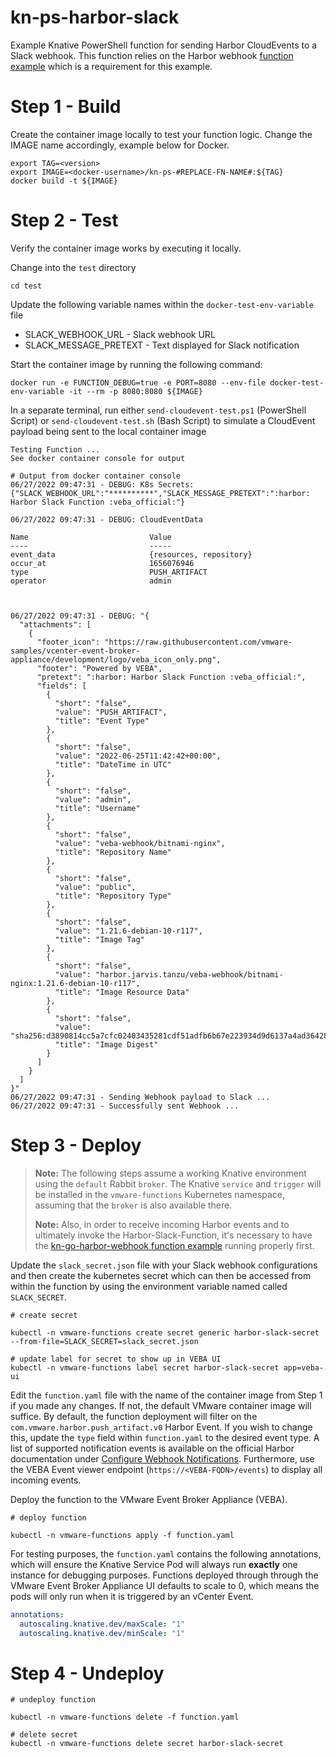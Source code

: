 # kn-ps-harbor-slack

Example Knative PowerShell function for sending Harbor CloudEvents to a Slack webhook. This function relies on the Harbor webhook [function example](https://github.com/vmware-samples/vcenter-event-broker-appliance/tree/development/examples/knative/go/kn-go-harbor-webhook) which is a requirement for this example.

# Step 1 - Build

Create the container image locally to test your function logic. Change the IMAGE name accordingly, example below for Docker.

```console
export TAG=<version>
export IMAGE=<docker-username>/kn-ps-#REPLACE-FN-NAME#:${TAG}
docker build -t ${IMAGE}
```

# Step 2 - Test

Verify the container image works by executing it locally.

Change into the `test` directory

```console
cd test
```

Update the following variable names within the `docker-test-env-variable` file

* SLACK_WEBHOOK_URL - Slack webhook URL
* SLACK_MESSAGE_PRETEXT - Text displayed for Slack notification

Start the container image by running the following command:

```console
docker run -e FUNCTION_DEBUG=true -e PORT=8080 --env-file docker-test-env-variable -it --rm -p 8080:8080 ${IMAGE}
```

In a separate terminal, run either `send-cloudevent-test.ps1` (PowerShell Script) or `send-cloudevent-test.sh` (Bash Script) to simulate a CloudEvent payload being sent to the local container image

```console
Testing Function ...
See docker container console for output

# Output from docker container console
06/27/2022 09:47:31 - DEBUG: K8s Secrets:
{"SLACK_WEBHOOK_URL":"**********","SLACK_MESSAGE_PRETEXT":":harbor: Harbor Slack Function :veba_official:"}

06/27/2022 09:47:31 - DEBUG: CloudEventData

Name                           Value
----                           -----
event_data                     {resources, repository}
occur_at                       1656076946
type                           PUSH_ARTIFACT
operator                       admin



06/27/2022 09:47:31 - DEBUG: "{
  "attachments": [
    {
      "footer_icon": "https://raw.githubusercontent.com/vmware-samples/vcenter-event-broker-appliance/development/logo/veba_icon_only.png",
      "footer": "Powered by VEBA",
      "pretext": ":harbor: Harbor Slack Function :veba_official:",
      "fields": [
        {
          "short": "false",
          "value": "PUSH_ARTIFACT",
          "title": "Event Type"
        },
        {
          "short": "false",
          "value": "2022-06-25T11:42:42+00:00",
          "title": "DateTime in UTC"
        },
        {
          "short": "false",
          "value": "admin",
          "title": "Username"
        },
        {
          "short": "false",
          "value": "veba-webhook/bitnami-nginx",
          "title": "Repository Name"
        },
        {
          "short": "false",
          "value": "public",
          "title": "Repository Type"
        },
        {
          "short": "false",
          "value": "1.21.6-debian-10-r117",
          "title": "Image Tag"
        },
        {
          "short": "false",
          "value": "harbor.jarvis.tanzu/veba-webhook/bitnami-nginx:1.21.6-debian-10-r117",
          "title": "Image Resource Data"
        },
        {
          "short": "false",
          "value": "sha256:d3890814cc5a7cfc02403435281cdf51adfb6b67e223934d9d6137a4ad364286",
          "title": "Image Digest"
        }
      ]
    }
  ]
}"
06/27/2022 09:47:31 - Sending Webhook payload to Slack ...
06/27/2022 09:47:31 - Successfully sent Webhook ...
```

# Step 3 - Deploy

> **Note:** The following steps assume a working Knative environment using the
`default` Rabbit `broker`. The Knative `service` and `trigger` will be installed in the
`vmware-functions` Kubernetes namespace, assuming that the `broker` is also available there.
>
> **Note:** Also, in order to receive incoming Harbor events and to ultimately invoke the Harbor-Slack-Function, it's necessary to have the [kn-go-harbor-webhook function example](https://github.com/vmware-samples/vcenter-event-broker-appliance/tree/development/examples/knative/go/kn-go-harbor-webhook) running properly first.

Update the `slack_secret.json` file with your Slack webhook configurations and then create the kubernetes secret which can then be accessed from within the function by using the environment variable named called `SLACK_SECRET`.

```console
# create secret

kubectl -n vmware-functions create secret generic harbor-slack-secret --from-file=SLACK_SECRET=slack_secret.json

# update label for secret to show up in VEBA UI
kubectl -n vmware-functions label secret harbor-slack-secret app=veba-ui
```

Edit the `function.yaml` file with the name of the container image from Step 1 if you made any changes. If not, the default VMware container image will suffice. By default, the function deployment will filter on the `com.vmware.harbor.push_artifact.v0` Harbor Event. If you wish to change this, update the `type` field within `function.yaml` to the desired event type. A list of supported notification events is available on the official Harbor documentation under [Configure Webhook Notifications](https://goharbor.io/docs/2.5.0/working-with-projects/project-configuration/configure-webhooks/). Furthermore, use the VEBA Event viewer endpoint (`https://<VEBA-FQDN>/events`) to display all incoming events.

Deploy the function to the VMware Event Broker Appliance (VEBA).

```console
# deploy function

kubectl -n vmware-functions apply -f function.yaml
```

For testing purposes, the `function.yaml` contains the following annotations, which will ensure the Knative Service Pod will always run **exactly** one instance for debugging purposes. Functions deployed through through the VMware Event Broker Appliance UI defaults to scale to 0, which means the pods will only run when it is triggered by an vCenter Event.

```yaml
annotations:
  autoscaling.knative.dev/maxScale: "1"
  autoscaling.knative.dev/minScale: "1"
```

# Step 4 - Undeploy

```console
# undeploy function

kubectl -n vmware-functions delete -f function.yaml

# delete secret
kubectl -n vmware-functions delete secret harbor-slack-secret
```